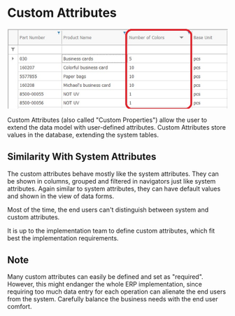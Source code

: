 # Custom Attributes

![User Data Attributes](user-data-attributes.png)

Custom Attributes (also called "Custom Properties") allow the user to extend the data model with user-defined attributes. Custom Attributes store values in the database, extending the system tables.

## Similarity With System Attributes

The custom attributes behave mostly like the system attributes.
They can be shown in columns, grouped and filtered in navigators just like system attributes.
Again similar to system attributes, they can have default values and shown in the view of data forms.

Most of the time, the end users can't distinguish between system and custom attributes.

It is up to the implementation team to define custom attributes, which fit best the implementation requirements.

## Note

Many custom attributes can easily be defined and set as "required".
However, this might endanger the whole ERP implementation, since requiring too much data entry for each operation can alienate the end users from the system.
Carefully balance the business needs with the end user comfort.
